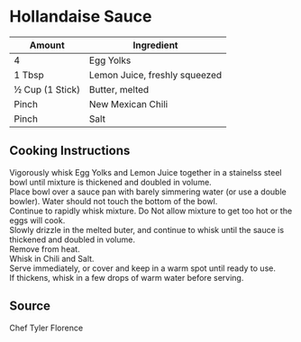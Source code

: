 # Hollandaise Sauce  
  
|Amount | Ingredient|  
|----|----|  
4 | Egg Yolks  
1 Tbsp | Lemon Juice, freshly squeezed  
½ Cup (1 Stick) | Butter, melted  
Pinch | New Mexican Chili   
Pinch | Salt  
  
## Cooking Instructions  
Vigorously whisk Egg Yolks and Lemon Juice together in a stainelss steel bowl until mixture is thickened and doubled in volume.  
Place bowl over a sauce pan with barely simmering water (or use a double bowler).  Water should not touch the bottom of the bowl.  
Continue to rapidly whisk mixture.  Do Not allow mixture to get too hot or the eggs will cook.  
Slowly drizzle in the melted buter, and continue to whisk until the sauce is thickened and doubled in volume.  
Remove from heat.  
Whisk in Chili and Salt.  
Serve immediately, or cover and keep in a warm spot until ready to use.  
If thickens, whisk in a few drops of warm water before serving.  
   
## Source  
Chef Tyler Florence  